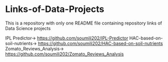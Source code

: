 # Links-of-Data-Projects
This is a repository with only one README file containing repository links of Data Science projects

IPL Predictor-> https://github.com/soumili202/IPL-Predictor
HAC-based-on-soil-nutrients-> https://github.com/soumili202/HAC-based-on-soil-nutrients
Zomato_Reviews_Analysis-> https://github.com/soumili202/Zomato_Reviews_Analysis




